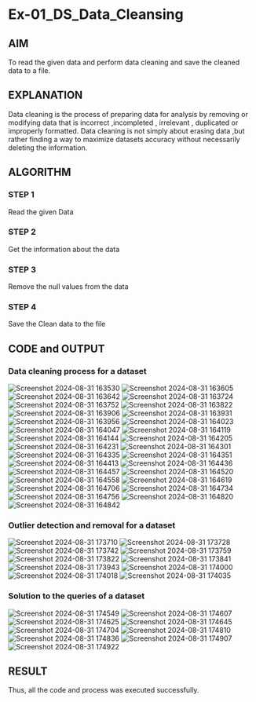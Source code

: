 # Ex-01_DS_Data_Cleansing


## AIM
To read the given data and perform data cleaning and save the cleaned data to a file. 

## EXPLANATION
Data cleaning is the process of preparing data for analysis by removing or modifying data that is incorrect ,incompleted , irrelevant , duplicated or improperly formatted. 
Data cleaning is not simply about erasing data ,but rather finding a way to maximize datasets accuracy without necessarily deleting the information. 

## ALGORITHM
### STEP 1
Read the given Data
### STEP 2
Get the information about the data
### STEP 3
Remove the null values from the data
### STEP 4
Save the Clean data to the file

## CODE and OUTPUT
### Data cleaning process for a dataset
![Screenshot 2024-08-31 163530](https://github.com/user-attachments/assets/b9344735-72d7-4cff-8e56-386526e21321)
![Screenshot 2024-08-31 163605](https://github.com/user-attachments/assets/5b6f61c8-97fa-43dc-9908-8215f4f4077d)
![Screenshot 2024-08-31 163642](https://github.com/user-attachments/assets/79708263-b2a6-4045-8f54-3d1321ae8600)
![Screenshot 2024-08-31 163724](https://github.com/user-attachments/assets/3e0a88d9-fe5b-4189-9c46-ee1adee005e3)
![Screenshot 2024-08-31 163752](https://github.com/user-attachments/assets/3f9c4e94-554f-424b-a4fb-c18ab1bc73d6)
![Screenshot 2024-08-31 163822](https://github.com/user-attachments/assets/cafa1ff0-23d0-4be7-a58b-caf479c4c491)
![Screenshot 2024-08-31 163906](https://github.com/user-attachments/assets/f1bda3cb-d4bd-4b33-be14-0718050af462)
![Screenshot 2024-08-31 163931](https://github.com/user-attachments/assets/9d65a66c-4584-44f9-85d6-cec3b7aa7326)
![Screenshot 2024-08-31 163956](https://github.com/user-attachments/assets/de80c85b-c714-4383-92fe-f42b73ad2f53)
![Screenshot 2024-08-31 164023](https://github.com/user-attachments/assets/daf6ac02-4a23-447e-a002-680e2dedcc11)
![Screenshot 2024-08-31 164047](https://github.com/user-attachments/assets/00cfa2fe-e3ca-468f-ad98-4a23e1f38aa2)
![Screenshot 2024-08-31 164119](https://github.com/user-attachments/assets/bfb17bf7-5f16-44c0-b6a0-8e6a43b589ba)
![Screenshot 2024-08-31 164144](https://github.com/user-attachments/assets/1e20a719-634c-4146-baa4-5cf9f7fa2d9d)
![Screenshot 2024-08-31 164205](https://github.com/user-attachments/assets/167c9db2-7708-4a9a-aa12-68f0e0471e3b)
![Screenshot 2024-08-31 164231](https://github.com/user-attachments/assets/d1583470-44fa-4111-b1bf-8a3053afe064)
![Screenshot 2024-08-31 164301](https://github.com/user-attachments/assets/c4d81660-4cfb-43a7-a6b6-a949b9707c98)
![Screenshot 2024-08-31 164335](https://github.com/user-attachments/assets/07b928e3-3c94-4816-a726-12a6ef2706c2)
![Screenshot 2024-08-31 164351](https://github.com/user-attachments/assets/7ecf05c5-27c0-4edf-a76a-e5a311c560b5)
![Screenshot 2024-08-31 164413](https://github.com/user-attachments/assets/a5c44570-a687-452d-834f-f3e80bdb839c)
![Screenshot 2024-08-31 164436](https://github.com/user-attachments/assets/8fd26320-b826-48a5-843a-b596cd76771d)
![Screenshot 2024-08-31 164457](https://github.com/user-attachments/assets/3350e286-4937-4f52-877c-94f1c186b479)
![Screenshot 2024-08-31 164520](https://github.com/user-attachments/assets/6c8eced4-d9c9-4132-ba8c-b6bdcdcbc9c4)
![Screenshot 2024-08-31 164558](https://github.com/user-attachments/assets/d9f92e3b-e334-4646-9598-00c6113f4f7d)
![Screenshot 2024-08-31 164619](https://github.com/user-attachments/assets/6d3212c2-cd04-4b86-91e1-013153a2258c)
![Screenshot 2024-08-31 164706](https://github.com/user-attachments/assets/cae1a908-ec30-463e-8859-5d6cc9c46776)
![Screenshot 2024-08-31 164734](https://github.com/user-attachments/assets/a8d1f9c9-9c36-4bd2-993c-f72e0d7a1c24)
![Screenshot 2024-08-31 164756](https://github.com/user-attachments/assets/a4ba07d2-7b1d-40ce-9844-a09a90480c0c)
![Screenshot 2024-08-31 164820](https://github.com/user-attachments/assets/a721aa62-1f98-4441-9633-dfd436b46030)
![Screenshot 2024-08-31 164842](https://github.com/user-attachments/assets/e1bfbf1b-8c09-4bf9-972e-937ef3f30450)
### Outlier detection and removal for a dataset
![Screenshot 2024-08-31 173710](https://github.com/user-attachments/assets/6b69f317-233c-4201-a672-5decd232b1a9)
![Screenshot 2024-08-31 173728](https://github.com/user-attachments/assets/2769def7-ee18-4c44-b19a-cb87aee9a2e2)
![Screenshot 2024-08-31 173742](https://github.com/user-attachments/assets/149f2f97-c339-4358-bdb2-fe593661b226)
![Screenshot 2024-08-31 173759](https://github.com/user-attachments/assets/fb979c6a-f3d6-4514-8b8c-0a262b090d4c)
![Screenshot 2024-08-31 173822](https://github.com/user-attachments/assets/5bb73f74-8b58-4e4b-a2c4-60f1148cfa14)
![Screenshot 2024-08-31 173841](https://github.com/user-attachments/assets/95cf2074-9cb8-464f-a71b-32f0826db75f)
![Screenshot 2024-08-31 173943](https://github.com/user-attachments/assets/88d05c5c-8be0-4d73-8b7f-033d5c45aa3f)
![Screenshot 2024-08-31 174000](https://github.com/user-attachments/assets/71f5073c-e744-4ab8-8b47-3c7f5f89eb5c)
![Screenshot 2024-08-31 174018](https://github.com/user-attachments/assets/554b7c45-85a4-45a7-a3cc-1aa45c458e36)
![Screenshot 2024-08-31 174035](https://github.com/user-attachments/assets/e18cc599-dd5b-4994-84e7-837c2b91f1ba)
### Solution to the queries of a dataset
![Screenshot 2024-08-31 174549](https://github.com/user-attachments/assets/aeb15f6a-5531-4213-bd6e-adb66e02ee4f)
![Screenshot 2024-08-31 174607](https://github.com/user-attachments/assets/664c3db9-5b99-4913-bd2f-f461294a7568)
![Screenshot 2024-08-31 174625](https://github.com/user-attachments/assets/6e68db8b-2df6-4dcc-bd5e-0b98531a6411)
![Screenshot 2024-08-31 174645](https://github.com/user-attachments/assets/afc21c69-d8c7-4cd4-86ef-7442ce3e0569)
![Screenshot 2024-08-31 174704](https://github.com/user-attachments/assets/fc173193-64ef-49b5-aa7c-3d4f6b4b3121)
![Screenshot 2024-08-31 174810](https://github.com/user-attachments/assets/bff61ed0-2b02-4614-89ff-f5e91e934c38)
![Screenshot 2024-08-31 174836](https://github.com/user-attachments/assets/fb7ad278-1fb5-44e2-a067-74abc0d955f7)
![Screenshot 2024-08-31 174907](https://github.com/user-attachments/assets/0a84ddd3-a7ab-431e-8f99-ba4dbb25c8d0)
![Screenshot 2024-08-31 174922](https://github.com/user-attachments/assets/b62bda71-0765-4244-bc81-9a9536e07f93)

## RESULT
Thus, all the code and process was executed successfully.













































